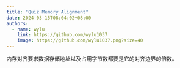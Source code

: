 ```yaml
---
title: "Quiz Memory Alignment"
date: 2024-03-15T08:04:02+08:00
authors:
  - name: wylu
    link: https://github.com/wylu1037
    image: https://github.com/wylu1037.png?size=40
---
```


内存对齐要求数据存储地址以及占用字节数都要是它的对齐边界的倍数。
